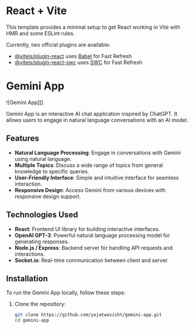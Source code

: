 # React + Vite

This template provides a minimal setup to get React working in Vite with HMR and some ESLint rules.

Currently, two official plugins are available:

- [@vitejs/plugin-react](https://github.com/vitejs/vite-plugin-react/blob/main/packages/plugin-react/README.md) uses [Babel](https://babeljs.io/) for Fast Refresh
- [@vitejs/plugin-react-swc](https://github.com/vitejs/vite-plugin-react-swc) uses [SWC](https://swc.rs/) for Fast Refresh

# Gemini App

![Gemini App]]]

Gemini App is an interactive AI chat application inspired by ChatGPT. It allows users to engage in natural language conversations with an AI model.

## Features

- **Natural Language Processing**: Engage in conversations with Gemini using natural language.
- **Multiple Topics**: Discuss a wide range of topics from general knowledge to specific queries.
- **User-Friendly Interface**: Simple and intuitive interface for seamless interaction.
- **Responsive Design**: Access Gemini from various devices with responsive design support.


## Technologies Used

- **React**: Frontend UI library for building interactive interfaces.
- **OpenAI GPT-3**: Powerful natural language processing model for generating responses.
- **Node.js / Express**: Backend server for handling API requests and interactions.
- **Socket.io**: Real-time communication between client and server.

## Installation

To run the Gemini App locally, follow these steps:

1. Clone the repository:

   ```bash
   git clone https://github.com/yajatwasisht/gemini-app.git
   cd gemini-app

